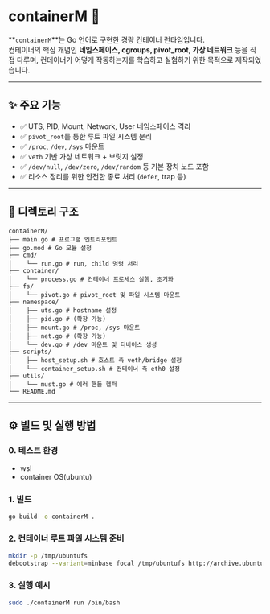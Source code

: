 # containerM 🐳

**`containerM`**는 Go 언어로 구현한 경량 컨테이너 런타임입니다.  
컨테이너의 핵심 개념인 **네임스페이스, cgroups, pivot_root, 가상 네트워크** 등을 직접 다루며, 
컨테이너가 어떻게 작동하는지를 학습하고 실험하기 위한 목적으로 제작되었습니다.

---

## ✨ 주요 기능

- ✅ UTS, PID, Mount, Network, User 네임스페이스 격리
- ✅ `pivot_root`를 통한 루트 파일 시스템 분리
- ✅ `/proc`, `/dev`, `/sys` 마운트
- ✅ `veth` 기반 가상 네트워크 + 브릿지 설정
- ✅ `/dev/null`, `/dev/zero`, `/dev/random` 등 기본 장치 노드 포함
- ✅ 리소스 정리를 위한 안전한 종료 처리 (`defer`, trap 등)

---

## 📁 디렉토리 구조
```
containerM/
├── main.go # 프로그램 엔트리포인트
├── go.mod # Go 모듈 설정
├── cmd/
│    └── run.go # run, child 명령 처리
├── container/
│    └── process.go # 컨테이너 프로세스 실행, 초기화
├── fs/
│    └── pivot.go # pivot_root 및 파일 시스템 마운트
├── namespace/
│    ├── uts.go # hostname 설정
│    ├── pid.go # (확장 가능)
│    ├── mount.go # /proc, /sys 마운트
│    ├── net.go # (확장 가능)
│    └── dev.go # /dev 마운트 및 디바이스 생성
├── scripts/
│    ├── host_setup.sh # 호스트 측 veth/bridge 설정
│    └── container_setup.sh # 컨테이너 측 eth0 설정
├── utils/
│    └── must.go # 에러 핸들 헬퍼
└── README.md
```

---

## ⚙️ 빌드 및 실행 방법

### 0. 테스트 환경
* wsl
* container OS(ubuntu)

### 1. 빌드

```bash
go build -o containerM .
```

### 2. 컨테이너 루트 파일 시스템 준비
```bash
mkdir -p /tmp/ubuntufs
debootstrap --variant=minbase focal /tmp/ubuntufs http://archive.ubuntu.com/ubuntu # 또는 busybox 환경 구성
```

### 3. 실행 예시
```bash
sudo ./containerM run /bin/bash
```
